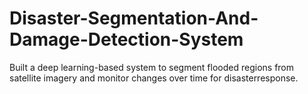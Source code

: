 # Disaster-Segmentation-And-Damage-Detection-System
Built a deep learning-based system to segment flooded regions from satellite imagery and monitor changes over time for disasterresponse.

